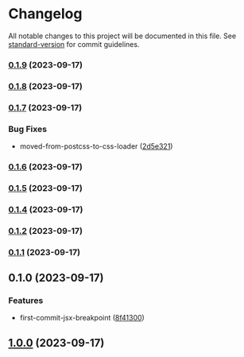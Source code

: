 # Changelog

All notable changes to this project will be documented in this file. See [standard-version](https://github.com/conventional-changelog/standard-version) for commit guidelines.

### [0.1.9](https://github.com/leomarkcastro/jsx-breakpoints-v3/compare/v0.1.8...v0.1.9) (2023-09-17)

### [0.1.8](https://github.com/leomarkcastro/jsx-breakpoints-v3/compare/v0.1.7...v0.1.8) (2023-09-17)

### [0.1.7](https://github.com/leomarkcastro/jsx-breakpoints-v3/compare/v0.1.5...v0.1.7) (2023-09-17)

### Bug Fixes

- moved-from-postcss-to-css-loader ([2d5e321](https://github.com/leomarkcastro/jsx-breakpoints-v3/commit/2d5e3216c3887ce5bf7c6eea3c3faac6bd99adb0))

### [0.1.6](https://github.com/leomarkcastro/jsx-breakpoints-v3/compare/v0.1.5...v0.1.6) (2023-09-17)

### [0.1.5](https://github.com/leomarkcastro/jsx-breakpoints-v3/compare/v0.1.2...v0.1.5) (2023-09-17)

### [0.1.4](https://github.com/leomarkcastro/jsx-breakpoints-v3/compare/v0.1.3...v0.1.4) (2023-09-17)

### [0.1.2](https://github.com/leomarkcastro/jsx-breakpoints-v3/compare/v0.1.0...v0.1.2) (2023-09-17)

### [0.1.1](https://github.com/leomarkcastro/jsx-breakpoints-v3/compare/v0.1.0...v0.1.1) (2023-09-17)

## 0.1.0 (2023-09-17)

### Features

- first-commit-jsx-breakpoint ([8f41300](https://github.com/leomarkcastro/jsx-breakpoints-v2/commit/8f41300cbd97b8028585d7bc7fcc10762703e539))

## [1.0.0](https://github.com/leomarkcastro/jsx-breakpoints-v2/compare/v1.0.16...v1.0.0) (2023-09-17)

